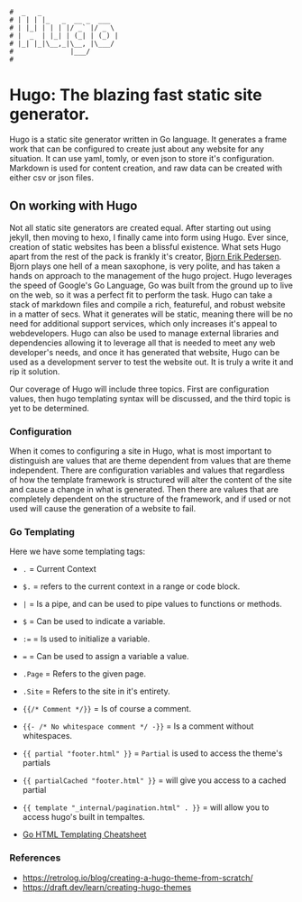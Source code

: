 ```text
#  _   _
# | | | |_   _  __ _  ___
# | |_| | | | |/ _` |/ _ \
# |  _  | |_| | (_| | (_) |
# |_| |_|\__,_|\__, |\___/
#              |___/
#
```

Hugo: The blazing fast static site generator.
==============================================

Hugo is a static site generator written in Go language. It generates a frame work that can be configured to
create just about any website for any situation. It can use yaml, tomly, or even json to store it's
configuration. Markdown is used for content creation, and raw data can be created with either csv or json
files.

On working with Hugo
---------------------

Not all static site generators are created equal. After starting out using jekyll, then moving to hexo, I
finally came into form using Hugo. Ever since, creation of static websites has been a blissful existence. What
sets Hugo apart from the rest of the pack is frankly it's creator, [Bjorn Erik Pedersen](https://github.com/bep). 
Bjorn plays one hell of a mean saxophone, is very polite, and has taken a hands on approach to the management
of the hugo project. Hugo leverages the speed of Google's Go Language, Go was built from the ground up to live
on the web, so it was a perfect fit to perform the task. Hugo can take a stack of markdown files and compile a rich,
featureful, and robust website in a matter of secs. What it generates will be static, meaning there will be no
need for additional support services, which only increases it's appeal to webdevelopers. Hugo can also be used
to manage external libraries and dependencies allowing it to leverage all that is needed to meet any web
developer's needs, and once it has generated that website, Hugo can be used as a development server to test
the website out. It is truly a write it and rip it solution. 

Our coverage of Hugo will include three topics. First are configuration values, then hugo templating syntax
will be discussed, and the third topic is yet to be determined.

### Configuration

When it comes to configuring a site in Hugo, what is most important to distinguish are values that are
theme dependent from values that are theme independent. There are configuration variables and values that
regardless of how the template framework is structured will alter the content of the site and cause a change
in what is generated. Then there are values that are completely dependent on the structure of the framework,
and if used or not used will cause the generation of a website to fail.

### Go Templating

Here we have some templating tags:

- `.` = Current Context
- `$.` = refers to the current context in a range or code block.
- `|` = Is a pipe, and can be used to pipe values to functions or methods.
- `$` = Can be used to indicate a variable.
- `:=` = Is used to initialize a variable.
- `=` = Can be used to assign a variable a value.
- `.Page` = Refers to the given page.
- `.Site` = Refers to the site in it's entirety.
- `{{/* Comment */}}` = Is of course a comment.
- `{{- /* No whitespace comment */ -}}` = Is a comment without whitespaces.
- `{{ partial "footer.html" }}` = `Partial` is used to access the theme's partials
- `{{ partialCached "footer.html" }}` = will give you access to a cached partial
- `{{ template "_internal/pagination.html" . }}` = will allow you to access hugo's built in tempaltes.

- [Go HTML Templating Cheatsheet](go_html_template_cheatsheet)

### References

- https://retrolog.io/blog/creating-a-hugo-theme-from-scratch/
- https://draft.dev/learn/creating-hugo-themes

